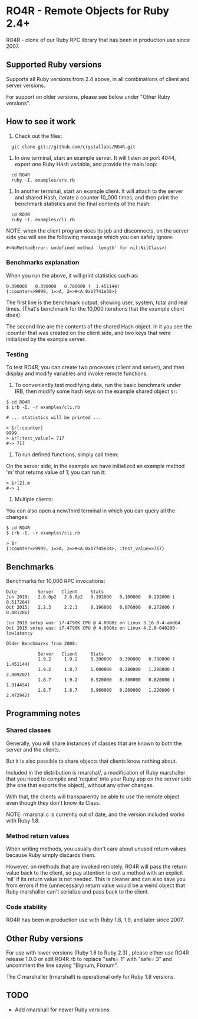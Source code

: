 # RO4R - Remote Objects for Ruby 2.4+

RO4R - clone of our Ruby RPC library that has been in production use since 2007.

## Supported Ruby versions

Supports all Ruby versions from 2.4 above, in all combinations of client and server versions.

For support on older versions, please see below under "Other Ruby versions".

## How to see it work

1. Check out the files:

```
  git clone git://github.com/crystallabs/RO4R.git
```

1. In one terminal, start an example server. It will listen on port 4044, export one Ruby Hash variable, and provide the main loop:

```
  cd RO4R
  ruby -I. examples/srv.rb
```

1. In another terminal, start an example client. It will attach to the server and shared Hash, iterate a counter 10_000 times, and then print the benchmark statistics and the final contents of the Hash:

```
  cd RO4R
  ruby -I. examples/cli.rb
```

NOTE: when the client program does its job and disconnects, on the server side you will see the following message which you can safely ignore:

```
#<NoMethodError: undefined method `length' for nil:NilClass>)
```

### Benchmarks explanation

When you run the above, it will print statistics such as:

```
0.390000   0.390000   0.780000 (  1.451144)
{:counter=>9999, 1=>A, 2=>#<A:0xb7741e38>}
```

The first line is the benchmark output, showing user, system, total and real times. (That's benchmark for the 10,000 iterations that the example client does).

The second line are the contents of the shared Hash object. In it you see the :counter that was created on the client side, and two keys that were initialized by the example server.

### Testing

To test RO4R, you can create two processes (client and server), and then display and modify variables and invoke remote functions.

1. To conveniently test modifying data, run the basic benchmark under IRB, then modify some hash keys on the example shared object `$r`:

```
$ cd RO4R
$ irb -I. -r examples/cli.rb

# ... statistics will be printed ...

> $r[:counter]
9999
> $r[:test_value]= 717
#-> 717
```

1. To run defined functions, simply call them:

On the server side, in the example we have initialized an example method 'm' that returns value of 1; you can run it:

```
> $r[2].m
#-> 1
```

1. Multiple clients:

You can also open a new/third terminal in which you can query all the changes:

```
$ cd RO4R
$ irb -I. -r examples/cli.rb

> $r
{:counter=>9999, 1=>A, 2=>#<A:0xb7745e34>, :test_value=>717}
```

## Benchmarks

Benchmarks for 10,000 RPC invocations:

```
Date        Server   Client     Stats
Jun 2018:   2.6.0p2   2.6.0p2   0.192000   0.100000   0.292000 (  0.517264)
Oct 2015:   2.2.3     2.2.3     0.196000   0.076000   0.272000 (  0.481286)

Jun 2018 setup was: i7-4790K CPU @ 4.00GHz on Linux 3.16.0-4-amd64
Oct 2015 setup was: i7-4790K CPU @ 4.00GHz on Linux 4.2.0-040200-lowlatency

Older Benchmarks from 2008:

            Server   Client     Stats
            1.9.2     1.9.2     0.390000   0.390000   0.780000 (  1.451144)
            1.9.2     1.8.7     1.000000   0.280000   1.280000 (  2.009202)
            1.8.7     1.9.2     0.520000   0.300000   0.820000 (  1.914454)
            1.8.7     1.8.7     0.960000   0.260000   1.220000 (  2.472942)
```

## Programming notes

### Shared classes

Generally, you will share instances of classes that are known to both the server and the clients.

But it is also possible to share objects that clients know nothing about.

Included in the distribution is rmarshal/, a modification of
Ruby marshaller that you need to compile and 'require' into
your Ruby app on the server side (the one that exports the object),
without any other changes.

With that, the clients will transparently be able to use the remote
object even though they don't know its Class.

NOTE: rmarshal.c is currently out of date, and the version included works with Ruby 1.8.

### Method return values

When writing methods, you usually don't care about unused return
values because Ruby simply discards them.

However, on methods that are invoked remotely, RO4R will pass the return
value back to the client,
so pay attention to exit a method with an explicit 'nil' if its return
value is not needed. This is cleaner and can also save you from errors
if the (unnecessary) return value would be a weird object that Ruby
marshaller can't serialize and pass back to the client.

### Code stability

RO4R has been in production use with Ruby 1.8, 1.9, and later since 2007.

## Other Ruby versions

For use with lower versions (Ruby 1.8 to Ruby 2.3) , please either use RO4R release 1.0.0
or edit RO4R.rb to replace "safe= 1" with "safe= 3" and uncomment the line saying
"Bignum, Fixnum".

The C marshaller (rmarshall) is operational only for Ruby 1.8 versions.

## TODO

* Add rmarshall for newer Ruby versions
